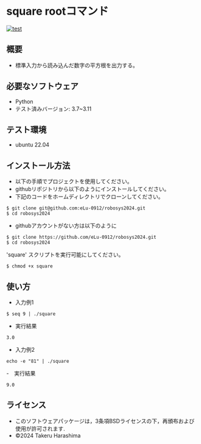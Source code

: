 # square rootコマンド

[![test](https://github.com/eLu-0912/robosys2024/actions/workflows/test.yml/badge.svg)](https://github.com/eLu-0912/robosys2024/actions/workflows/test.yml)


## 概要

- 標準入力から読み込んだ数字の平方根を出力する。


## 必要なソフトウェア

- Python
 - テスト済みバージョン: 3.7~3.11

## テスト環境

- ubuntu 22.04


## インストール方法

- 以下の手順でプロジェクトを使用してください。
- githubリポジトリから以下のようにインストールしてください。
- 下記のコードをホームディレクトリでクローンしてください。
```
$ git clone git@github.com:eLu-0912/robosys2024.git
$ cd robosys2024
```

- githubアカウントがない方は以下のように
```
$ git clone https://github.com/eLu-0912/robosys2024.git
$ cd robosys2024
```


'square' スクリプトを実行可能にしてください。
```
$ chmod +x square
```

## 使い方

- 入力例1
```
$ seq 9 | ./square
```
- 実行結果
```
3.0
```

- 入力例2
```
echo -e "81" | ./square
```
-　実行結果
```
9.0
```

## ライセンス
- このソフトウェアパッケージは，3条項BSDライセンスの下，再頒布および使用が許可されます.
- ©2024 Takeru Harashima
